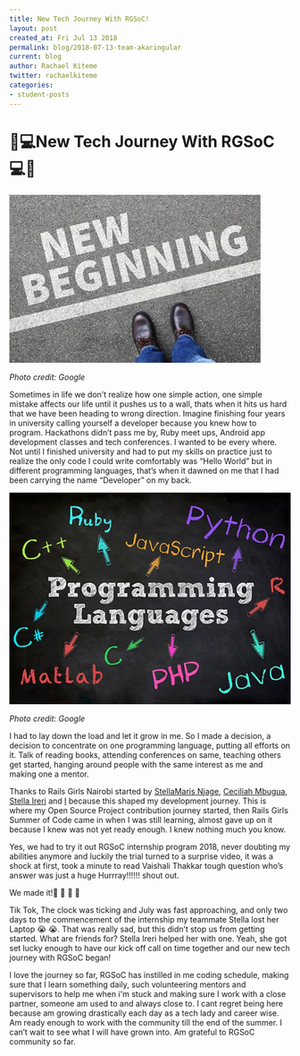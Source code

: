 ```yaml
---
title: New Tech Journey With RGSoC!
layout: post
created_at: Fri Jul 13 2018
permalink: blog/2018-07-13-team-akaringular
current: blog
author: Rachael Kiteme
twitter: rachaelkiteme
categories:
- student-posts
---
```



# :confetti_ball::computer:New Tech Journey With RGSoC :computer::confetti_ball:
![New Dawn!](/img/blog/2018/akaringular_begin.jpeg)
<div class="image-credits"><em>Photo credit: Google</em></div>

Sometimes in life we don’t realize how one simple action, one simple mistake affects our life until it pushes us to a wall, thats when it hits us hard that we have been heading to wrong direction. Imagine finishing four years in university calling yourself a developer because you knew how to program. Hackathons didn’t pass me by, Ruby meet ups, Android app development classes and tech conferences. I wanted to be every where.
Not until I finished university and had to put my skills on practice just to realize the only code I could write comfortably was “Hello World” but in different programming languages, that’s when it dawned on me that I had been carrying the name “Developer” on my back.

![Sad Truth!](/img/blog/2018/akaringular_languages.jpeg)
<div class="image-credits"><em>Photo credit: Google</em></div>


I had to lay down the load and let it grow in me. So I made a decision, a decision to concentrate on one programming language, putting all efforts on it. Talk of reading books, attending conferences on same, teaching others get started, hanging around people with the same interest as me and making one a mentor.

Thanks to Rails Girls Nairobi started by [StellaMaris Njage](https://github.com/StlMaris123),
[Ceciliah Mbugua](https://github.com/cesswairimu), [Stella Ireri](https://github.com/stlireri) and [I](https://github.com/rachaelkiteme) because this shaped my development journey. This is where my Open Source Project contribution journey started, then Rails Girls Summer of Code came in when I was still learning, almost gave up on it because I knew was not yet ready enough. I knew nothing much you know.

Yes, we had to try it out RGSoC internship program 2018, never doubting my abilities anymore and luckily the trial turned to a surprise video, it was a shock at first, took a minute to read Vaishali Thakkar tough question who’s answer was just a huge Hurrray!!!!!! shout out.

We made it!:tada: :tada: :tada: :tada:

Tik Tok, The clock was ticking and July was fast approaching, and only two days to the commencement of the internship my teammate Stella lost her Laptop :sob: :sob:. That was really sad, but this didn’t stop us from getting started. What are friends for? Stella Ireri helped her with one. Yeah, she got set lucky enough to have our kick off call on time together and our new tech journey with RGSoC began!


I love the journey so far, RGSoC has instilled in me coding schedule, making sure that I learn something daily, such volunteering mentors and supervisors to help me when i'm stuck and making sure I work with a close partner, someone am used to and always close to. I cant regret being here because am growing drastically each day as a tech lady and career wise. Am ready enough to work with the community till the end of the summer. I can’t wait to see what I will have grown into. Am grateful to RGSoC community so far.
